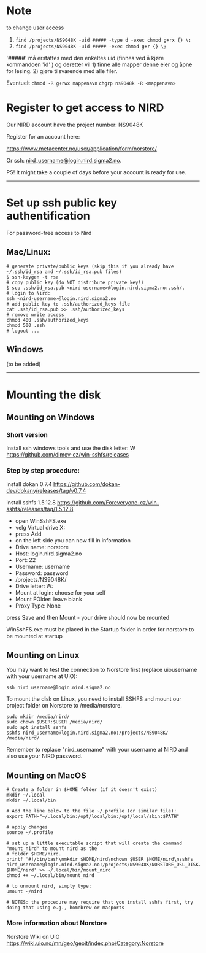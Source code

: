 # Note
to change user access

1) `find /projects/NS9048K -uid ##### -type d -exec chmod g+rx {} \;`
2) `find /projects/NS9048K -uid ##### -exec chmod g+r {} \;`

'#####' må erstattes med den enkeltes uid (finnes ved å kjøre kommandoen 'id' )
og deretter vil 1) finne alle mapper denne eier og åpne for lesing. 2) gjøre
tilsvarende med alle filer.

Eventuelt
`chmod -R g+rwx mappenavn`
`chgrp ns9048k -R <mappenavn>`


# Register to get access to NIRD

Our NIRD account have the project number: NS9048K

Register for an account here:

https://www.metacenter.no/user/application/form/norstore/

Or ssh: nird_username@login.nird.sigma2.no.

PS! It might take a couple of days before your account is ready for use.

-----------------------------

# Set up ssh public key authentification
For password-free access to Nird
## Mac/Linux:
```
# generate private/public keys (skip this if you already have ~/.ssh/id_rsa and ~/.ssh/id_rsa.pub files)
$ ssh-keygen -t rsa
# copy public key (do NOT distribute private key!)
$ scp .ssh/id_rsa.pub <nird-username>@login.nird.sigma2.no:.ssh/.
# login to Nird:
ssh <nird-username>@login.nird.sigma2.no
# add public key to .ssh/authorized_keys file
cat .ssh/id_rsa.pub >> .ssh/authorized_keys
# remove write access
chmod 400 .ssh/authorized_keys
chmod 500 .ssh 
# logout ...
```
##  Windows
(to be added)

-----------------------------


# Mounting the disk

## Mounting on Windows

### Short version 
Install ssh windows tools and use the disk letter: W
https://github.com/dimov-cz/win-sshfs/releases

### Step by step procedure:  

install dokan 0.7.4 https://github.com/dokan-dev/dokany/releases/tag/v0.7.4

install sshfs 1.5.12.8 https://github.com/Foreveryone-cz/win-sshfs/releases/tag/1.5.12.8
 - open WinSshFS.exe
 - velg Virtual drive X:
 - press Add
 - on the left side you can now fill in information
 - Drive name: norstore
 - Host: login.nird.sigma2.no
 - Port: 22
 - Username: username
 - Password: password
 - /projects/NS9048K/
 - Drive letter: W:
 - Mount at login: choose for your self
 - Mount FOlder: leave blank
 - Proxy Type: None

press Save and then Mount - your drive should now be mounted

WinSshFS.exe must be placed in the Startup folder in order for norstore to be mounted at startup

## Mounting on Linux

You may want to test the connection to Norstore first (replace uiousername with your username at UiO):

    ssh nird_username@login.nird.sigma2.no

To mount the disk on Linux, you need to install SSHFS and mount our project folder on Norstore to /media/norstore.

    sudo mkdir /media/nird/
    sudo chown $USER:$USER /media/nird/
    sudo apt install sshfs
    sshfs nird_username@login.nird.sigma2.no:/projects/NS9048K/ /media/nird/

Remember to replace "nird_username" with your username at NIRD and also use your NIRD password. 

## Mounting on MacOS
   
    # Create a folder in $HOME folder (if it doesn't exist)
    mkdir ~/.local
    mkdir ~/.local/bin

    # Add the line below to the file ~/.profile (or similar file):
    export PATH="~/.local/bin:/opt/local/bin:/opt/local/sbin:$PATH"

    # apply changes
    source ~/.profile

    # set up a little executable script that will create the command "mount_nird" to mount nird as the 
    # folder $HOME/nird.
    printf '#!/bin/bash\nmkdir $HOME/nird\nchown $USER $HOME/nird\nsshfs nird_username@login.nird.sigma2.no:/projects/NS9048K/NORSTORE_OSL_DISK/NS9048K $HOME/nird' >> ~/.local/bin/mount_nird
    chmod +x ~/.local/bin/mount_nird

    # to unmount nird, simply type:
    umount ~/nird

    # NOTES: the procedure may require that you install sshfs first, try doing that using e.g., homebrew or macports

### More information about Norstore

Norstore Wiki on UiO 
  https://wiki.uio.no/mn/geo/geoit/index.php/Category:Norstore